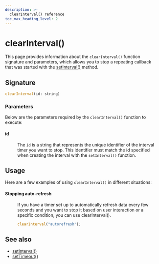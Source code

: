 ```yaml
---
description: >-
  clearInterval() reference
toc_max_heading_level: 2
---
```


# clearInterval()

This page provides information about the `clearInterval()` function signature and parameters, which allows you to stop a repeating callback that was started with the [setInterval()](/reference/appsmith-framework/widget-actions/intervals-time-events) method.


## Signature

```javascript
clearInterval(id: string)
```

### Parameters

Below are the parameters required by the `clearInterval()` function to execute:


#### id

<dd>

The `id` is a string that represents the unique identifier of the interval timer you want to stop. This identifier must match the id specified when creating the interval with the `setInterval()` function. 

</dd>

## Usage

Here are a few examples of using `clearInterval()` in different situations:


#### Stopping auto-refresh

<dd>

If you have a timer set up to automatically refresh data every few seconds and you want to stop it based on user interaction or a specific condition, you can use clearInterval().

```javascript
clearInterval("autorefresh");
```



</dd>


## See also
* [setInterval()](/reference/appsmith-framework/widget-actions/intervals-time-events)<br/>
* [setTimeout()](/reference/appsmith-framework/widget-actions/set-timeout)